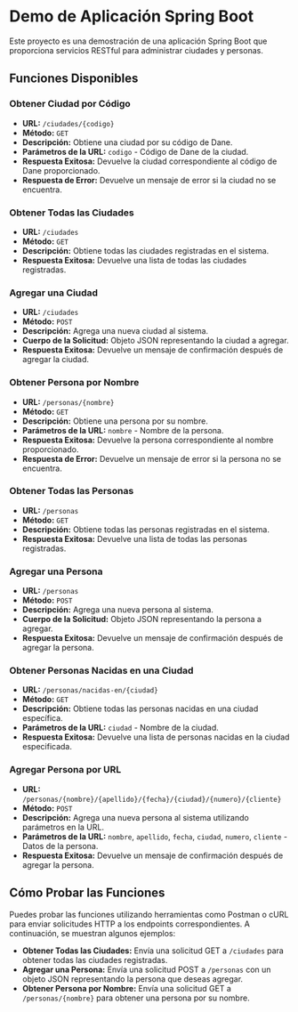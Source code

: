 # Demo de Aplicación Spring Boot

Este proyecto es una demostración de una aplicación Spring Boot que proporciona servicios RESTful para administrar ciudades y personas.

## Funciones Disponibles

### Obtener Ciudad por Código

- **URL:** `/ciudades/{codigo}`
- **Método:** `GET`
- **Descripción:** Obtiene una ciudad por su código de Dane.
- **Parámetros de la URL:** `codigo` - Código de Dane de la ciudad.
- **Respuesta Exitosa:** Devuelve la ciudad correspondiente al código de Dane proporcionado.
- **Respuesta de Error:** Devuelve un mensaje de error si la ciudad no se encuentra.

### Obtener Todas las Ciudades

- **URL:** `/ciudades`
- **Método:** `GET`
- **Descripción:** Obtiene todas las ciudades registradas en el sistema.
- **Respuesta Exitosa:** Devuelve una lista de todas las ciudades registradas.

### Agregar una Ciudad

- **URL:** `/ciudades`
- **Método:** `POST`
- **Descripción:** Agrega una nueva ciudad al sistema.
- **Cuerpo de la Solicitud:** Objeto JSON representando la ciudad a agregar.
- **Respuesta Exitosa:** Devuelve un mensaje de confirmación después de agregar la ciudad.

### Obtener Persona por Nombre

- **URL:** `/personas/{nombre}`
- **Método:** `GET`
- **Descripción:** Obtiene una persona por su nombre.
- **Parámetros de la URL:** `nombre` - Nombre de la persona.
- **Respuesta Exitosa:** Devuelve la persona correspondiente al nombre proporcionado.
- **Respuesta de Error:** Devuelve un mensaje de error si la persona no se encuentra.

### Obtener Todas las Personas

- **URL:** `/personas`
- **Método:** `GET`
- **Descripción:** Obtiene todas las personas registradas en el sistema.
- **Respuesta Exitosa:** Devuelve una lista de todas las personas registradas.

### Agregar una Persona

- **URL:** `/personas`
- **Método:** `POST`
- **Descripción:** Agrega una nueva persona al sistema.
- **Cuerpo de la Solicitud:** Objeto JSON representando la persona a agregar.
- **Respuesta Exitosa:** Devuelve un mensaje de confirmación después de agregar la persona.

### Obtener Personas Nacidas en una Ciudad

- **URL:** `/personas/nacidas-en/{ciudad}`
- **Método:** `GET`
- **Descripción:** Obtiene todas las personas nacidas en una ciudad específica.
- **Parámetros de la URL:** `ciudad` - Nombre de la ciudad.
- **Respuesta Exitosa:** Devuelve una lista de personas nacidas en la ciudad especificada.

### Agregar Persona por URL

- **URL:** `/personas/{nombre}/{apellido}/{fecha}/{ciudad}/{numero}/{cliente}`
- **Método:** `POST`
- **Descripción:** Agrega una nueva persona al sistema utilizando parámetros en la URL.
- **Parámetros de la URL:** `nombre`, `apellido`, `fecha`, `ciudad`, `numero`, `cliente` - Datos de la persona.
- **Respuesta Exitosa:** Devuelve un mensaje de confirmación después de agregar la persona.

## Cómo Probar las Funciones

Puedes probar las funciones utilizando herramientas como Postman o cURL para enviar solicitudes HTTP a los endpoints correspondientes. A continuación, se muestran algunos ejemplos:

- **Obtener Todas las Ciudades:** Envía una solicitud GET a `/ciudades` para obtener todas las ciudades registradas.
- **Agregar una Persona:** Envía una solicitud POST a `/personas` con un objeto JSON representando la persona que deseas agregar.
- **Obtener Persona por Nombre:** Envía una solicitud GET a `/personas/{nombre}` para obtener una persona por su nombre.



